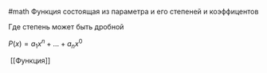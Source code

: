 #math 
Функция состоящая из параметра и его степеней и коэффицентов

Где степень может быть дробной

$P(x) = a_1x^n + \dots + a_n x ^ 0$

 [[Функция]]